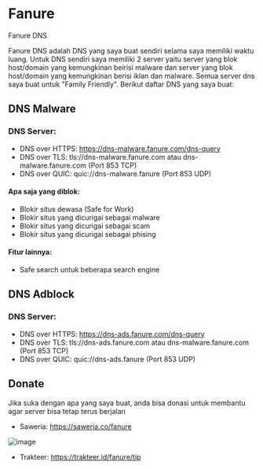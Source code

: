 # Fanure
Fanure DNS

Fanure DNS adalah DNS yang saya buat sendiri selama saya memiliki waktu luang. Untuk DNS sendiri saya memiliki 2 server yaitu server yang blok host/domain yang kemungkinan beirisi malware dan server yang blok host/domain yang kemungkinan berisi iklan dan malware. Semua server dns saya buat untuk "Family Friendly". Berikut daftar DNS yang saya buat:

## DNS Malware
### DNS Server:
- DNS over HTTPS: https://dns-malware.fanure.com/dns-query
- DNS over TLS: tls://dns-malware.fanure.com atau dns-malware.fanure.com (Port 853 TCP)
- DNS over QUIC: quic://dns-malware.fanure (Port 853 UDP)

#### Apa saja yang diblok:
- Blokir situs dewasa (Safe for Work)
- Blokir situs yang dicurigai sebagai malware
- Blokir situs yang dicurigai sebagai scam
- Blokir situs yang dicurigai sebagai phising

#### Fitur lainnya:
- Safe search untuk beberapa search engine

## DNS Adblock
### DNS Server: 
- DNS over HTTPS: https://dns-ads.fanure.com/dns-query
- DNS over TLS: tls://dns-ads.fanure.com atau dns-malware.fanure.com (Port 853 TCP)
- DNS over QUIC: quic://dns-ads.fanure (Port 853 UDP)

## Donate
Jika suka dengan apa yang saya buat, anda bisa donasi untuk membantu agar server bisa tetap terus berjalan
- Saweria: https://saweria.co/fanure

![image](https://user-images.githubusercontent.com/72237814/194790620-be2b165d-ce0c-46fe-8bc6-3e5ae9e09aff.png)

- Trakteer: https://trakteer.id/fanure/tip
